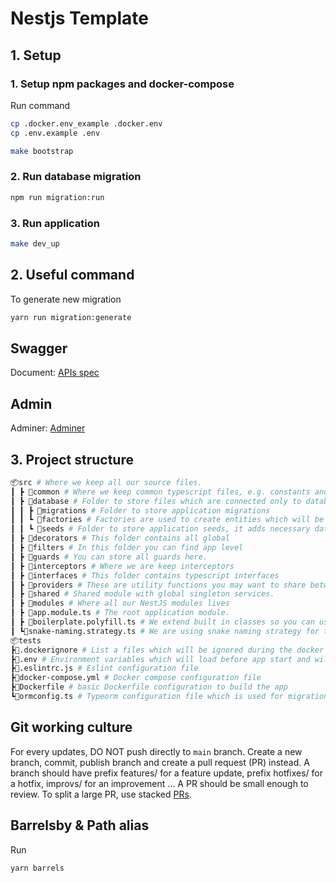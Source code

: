 # Nestjs Template

## 1. Setup

### 1. Setup npm packages and docker-compose

Run command

```bash
cp .docker.env_example .docker.env
cp .env.example .env
```

```bash
make bootstrap
```

### 2. Run database migration

```bash
npm run migration:run
```

### 3. Run application

```bash
make dev_up
```

## 2. Useful command

To generate new migration

```bash
yarn run migration:generate
```

## Swagger

Document: [APIs spec](http://localhost:3000/docs)

## Admin

Adminer: [Adminer](http://localhost:8080)

## 3. Project structure

```bash
📦src # Where we keep all our source files.
┃ ┣ 📂common # Where we keep common typescript files, e.g. constants and DTOs.
┃ ┣ 📂database # Folder to store files which are connected only to database.
┃ ┃ ┣ 📂migrations # Folder to store application migrations
┃ ┃ ┗ 📂factories # Factories are used to create entities which will be used in seeds.
┃ ┃ ┗ 📂seeds # Folder to store application seeds, it adds necessary data for the development.
┃ ┣ 📂decorators # This folder contains all global
┃ ┣ 📂filters # In this folder you can find app level
┃ ┣ 📂guards # You can store all guards here.
┃ ┣ 📂interceptors # Where we are keep interceptors
┃ ┣ 📂interfaces # This folder contains typescript interfaces
┃ ┣ 📂providers # These are utility functions you may want to share between many files in your application. They will always be pure and never have side effects, meaning if you provide a function the same arguments, it will always return the same result.  
┃ ┣ 📂shared # Shared module with global singleton services.
┃ ┣ 📂modules # Where all our NestJS modules lives
┃ ┣ 📜app.module.ts # The root application module.
┃ ┣ 📜boilerplate.polyfill.ts # We extend built in classes so you can use helper function anywhere.
┃ ┗📜snake-naming.strategy.ts # We are using snake naming strategy for typeorm
📦tests
┣📜.dockerignore # List a files which will be ignored during the docker build.
┣📜.env # Environment variables which will load before app start and will be stored in `process.env`, (\*) is a env name (development, test, staging, production)
┣📜.eslintrc.js # Eslint configuration file
┣📜docker-compose.yml # Docker compose configuration file
┣📜Dockerfile # basic Dockerfile configuration to build the app
┗📜ormconfig.ts # Typeorm configuration file which is used for migrations and seeds.
```

## Git working culture

For every updates, DO NOT push directly to `main` branch. Create a new branch, commit, publish branch and create a pull request (PR) instead.
A branch should have prefix features/ for a feature update, prefix hotfixes/ for a hotfix, improvs/ for an improvement ...
A PR should be small enough to review. To split a large PR, use stacked [PRs](https://blog.logrocket.com/using-stacked-pull-requests-in-github/).

## Barrelsby & Path alias

Run

```bash
yarn barrels
```
